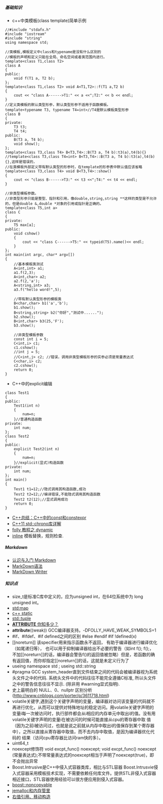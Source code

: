 ##### 基础知识
* c++中类模板(class template)简单示例
```
//#include "stdafx.h"
#include "iostream"
#include "string"
using namespace std;

//类模板,模板定义中class和typename是没有什么区别的
//模板的声明和定义只能在全局、命名空间或者类范围内进行。
template<class T1,class T2>
class A
{
public:
	void f(T1 a, T2 b);
};
template<class T1,class T2> void A<T1,T2>::f(T1 a,T2 b)
{
	cout << "class A------>T1:" << a <<";T2:" << b << endl;
}
//定义类模板的默认类型形参，默认类型形参不适用于函数模板。
template<typename T3, typename T4=int>//T4是默认模板类型形参
class B
{
private:
	T3 t3;
	T4 t4;
public:
	B(T3 a, T4 b);
	void show();
};
template<class T3,class T4> B<T3,T4>::B(T3 a, T4 b):t3(a),t4(b){}
//template<class T3,class T4=int> B<T3,T4>::B(T3 a, T4 b):t3(a),t4(b){},这样是错误的，
//在类模板外部定义带有默认类型的形参时，在template的形参表中默认值应该省略
template<class T3,class T4> void B<T3,T4>::show()
{
	cout << "class B------>T3:" << t3 <<";T4:" << t4 << endl;
}

//非类型模板参数。
//非类型形参只能是整型、指针和引用，像double,string,string **这样的类型是不允许的，但是double &,double *对象的引用或指针是正确的。
template<class T5,int a>
class C
{
private:
	T5 max[a];
public:
	void cshow()
	{
		cout << "class C------>T5:" << typeid(T5).name()<< endl;
	}
};
int main(int argc, char* argv[])
{
	//基本模板类测试
	A<int,int> a1;
	a1.f(2,3);
	A<int,char> a2;
	a2.f(2,'a');
	A<string,int> a3;
	a3.f("hello word!",5);

	//带有默认类型形参的模板类
	B<char,char> b1('a','b');
	b1.show();
	B<string,string> b2("你好","测试中......");
	b2.show();
	B<int,char> b3(25,'F');
	b3.show();

	//非类型模板参数
	const int i = 5;
	C<int,i> c1;
	c1.cshow();
	//int j = 5;
	//C<int,j> c2; //错误，调用非类型模板形参的实参必须是常量表达式
	C<char,i> c2;
	c2.cshow();
	return 0;
}

```
* C++中的explicit编辑
```
class Test1
{
public:
    Test1(int n)
    {
        num=n;
    }//普通构造函数
private:
    int num;
};
class Test2
{
public:
    explicit Test2(int n)
    {
        num=n;
    }//explicit(显式)构造函数
private:
    int num;
};
int main()
{
    Test1 t1=12;//隐式调用其构造函数,成功
    Test2 t2=12;//编译错误,不能隐式调用其构造函数
    Test2 t2(12);//显式调用成功
    return 0;
}
```
* [C++总结：C++中的const和constexpr](http://www.cnblogs.com/fuzhe1989/p/3554345.html)
* [C++11 std::chrono库详解](http://www.cnblogs.com/jwk000/p/3560086.html)
* [folly 教程之 dynamic](https://my.oschina.net/fileoptions/blog/883002?utm_source=tuicool&utm_medium=referral)
* [inline](http://blog.chinaunix.net/uid-26548237-id-3786623.html) 模板替换，规则检查.

##### Markdown
* [认识与入门 Markdown](https://sspai.com/post/25137)
* [MarkDown语法](http://www.appinn.com/markdown/)
* [MarkDown Writer](http://blog.csdn.net/u010494080/article/details/53562939)

##### 知识点
* size_t是标准C库中定义的，应为unsigned int，在64位系统中为 long unsigned int。
* [std:map](http://blog.csdn.net/zhoujiaxq/article/details/9786551)
* [c++ static](http://blog.csdn.net/hackbuteer1/article/details/7487694)
* [std::tuple](http://www.cnblogs.com/qicosmos/p/3318070.html)
* [__ATTRIBUTE__ 你知多少？](http://www.cnblogs.com/astwish/p/3460618.html)
* __attribute__((weak)) GCC编译器支持。-DFOLLY_HAVE_WEAK_SYMBOLS=1
* \#if、#ifdef、#if defined之间的区别 #else  #endif #if !defined(x)
* [[noreturn]] 该specifier用来指示函数永不返回，
有助于编译器进行编译优化（如尾递归等），
也可以用于抑制编译器给出不必要的警告（如int f(); f();，不加[[noreturn]]的话，编译器会警告f()的返回值被忽略）但是，若函数的确有返回值，而你却指定[[noreturn]]的话，这就是未定义行为了
* useing namespace std ; useing std::string
* \#pragma GCC system_header直到文件结束之间的代码会被编译器视为系统头文件之中的代码. 系统头文件中的代码往往不能完全遵循C标准, 所以头文件之中的警告信息往往不显示. (除非用 #warning显式指明).
* 史上最明白的 NULL、0、nullptr 区别分析(http://www.cnblogs.com/porter/p/3611718.html)
*   volatile关键字,遇到这个关键字声明的变量，编译器对访问该变量的代码就不再进行优化，从而可以提供对特殊地址的稳定访问。用volatile关键字声明的变量i每一次被访问时，执行部件都会从i相应的内存单元中取出i的值。没有用volatile关键字声明的变量i在被访问的时候可能直接从cpu的寄存器中取 值（因为之前i被访问过，也就是说之前就从内存中取出i的值保存到某个寄存器中），之所以直接从寄存器中取值，而不去内存中取值，是因为编译器优化代码的 结果（访问cpu寄存器比访问ram快的多）。
* uint64_t
* noexcept修饰符 void excpt_func() noexcept; void excpt_func() noexcept (常量表达式);不带常量表达式的noexcept相当于声明了noexcept(true)，即不会抛出异常
* Boost.Intrusive是C++中侵入式容器类库，相比与STL容器 Boost.Intrusvie侵入式容器采用模板技术实现，不需要依赖任何库文件。提供STL非侵入式容器相近接口，STL容器使用经验可以很方便应用到侵入式容器。
* [boost::noncopyable](http://blog.csdn.net/huang_xw/article/details/8248960)
* [jemalloc和内存管里](http://www.cnblogs.com/gaoxing/p/4253833.html)
* [右值引用、移动构造](http://blog.csdn.net/yapian8/article/details/42341307)
